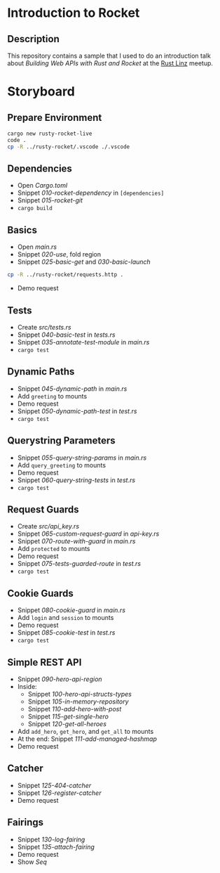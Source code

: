 # Introduction to Rocket

## Description

This repository contains a sample that I used to do an introduction talk about *Building Web APIs with Rust and Rocket* at the [Rust Linz](https://rust-linz.at) meetup.

# Storyboard

## Prepare Environment

```sh
cargo new rusty-rocket-live
code .
cp -R ../rusty-rocket/.vscode ./.vscode
```

## Dependencies

* Open *Cargo.toml*
* Snippet *010-rocket-dependency* in `[dependencies]`
* Snippet *015-rocket-git*
* `cargo build`

## Basics

* Open *main.rs*
* Snippet *020-use*, fold region
* Snippet *025-basic-get* and *030-basic-launch*

```sh
cp -R ../rusty-rocket/requests.http .
```

* Demo request

## Tests

* Create *src/tests.rs*
* Snippet *040-basic-test* in *tests.rs*
* Snippet *035-annotate-test-module* in *main.rs*
* `cargo test`

## Dynamic Paths

* Snippet *045-dynamic-path* in *main.rs*
* Add `greeting` to mounts
* Demo request
* Snippet *050-dynamic-path-test* in *test.rs*
* `cargo test`

## Querystring Parameters

* Snippet *055-query-string-params* in *main.rs*
* Add `query_greeting` to mounts
* Demo request
* Snippet *060-query-string-tests* in *test.rs*
* `cargo test`

## Request Guards

* Create *src/api_key.rs*
* Snippet *065-custom-request-guard* in *api-key.rs*
* Snippet *070-route-with-guard* in *main.rs*
* Add `protected` to mounts
* Demo request
* Snippet *075-tests-guarded-route* in *test.rs*
* `cargo test`

## Cookie Guards

* Snippet *080-cookie-guard* in *main.rs*
* Add `login` and `session` to mounts
* Demo request
* Snippet *085-cookie-test* in *test.rs*
* `cargo test`

## Simple REST API

* Snippet *090-hero-api-region*
* Inside:
  * Snippet *100-hero-api-structs-types*
  * Snippet *105-in-memory-repository*
  * Snippet *110-add-hero-with-post*
  * Snippet *115-get-single-hero*
  * Snippet *120-get-all-heroes*
* Add `add_hero`, `get_hero`, and `get_all` to mounts
* At the end: Snippet *111-add-managed-hashmap*
* Demo request

## Catcher

* Snippet *125-404-catcher*
* Snippet *126-register-catcher*
* Demo request

## Fairings

* Snippet *130-log-fairing*
* Snippet *135-attach-fairing*
* Demo request
* Show *Seq*
